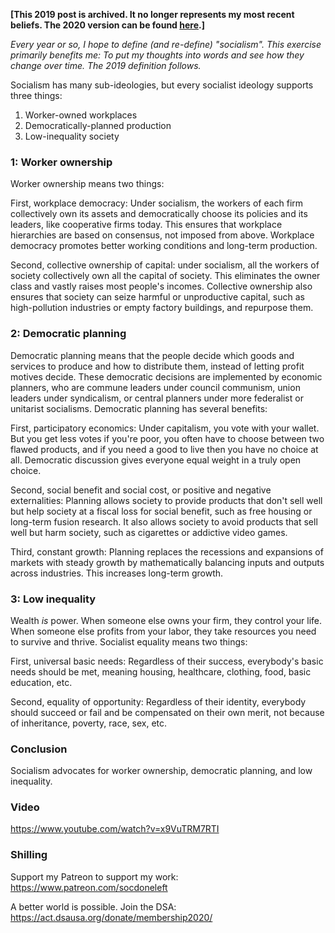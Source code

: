 **[This 2019 post is archived. It no longer represents my most recent beliefs. The 2020 version can be found [here](https://socdoneleft.org/2020/06/01/what-is-socialism-2020/).]**

_Every year or so, I hope to define (and re-define) "socialism". This exercise primarily benefits me: To put my thoughts into words and see how they change over time. The 2019 definition follows._

Socialism has many sub-ideologies, but every socialist ideology supports three things:

1. Worker-owned workplaces
2. Democratically-planned production
3. Low-inequality society

<!--more-->

### 1: Worker ownership

Worker ownership means two things:

First, workplace democracy: Under socialism, the workers of each firm collectively own its assets and democratically choose its policies and its leaders, like cooperative firms today. This ensures that workplace hierarchies are based on consensus, not imposed from above. Workplace democracy promotes better working conditions and long-term production. 

Second, collective ownership of capital: under socialism, all the workers of society collectively own all the capital of society. This eliminates the owner class and vastly raises most people's incomes. Collective ownership also ensures that society can seize harmful or unproductive capital, such as high-pollution industries or empty factory buildings, and repurpose them.

### 2: Democratic planning

Democratic planning means that the people decide which goods and services to produce and how to distribute them, instead of letting profit motives decide. These democratic decisions are implemented by economic planners, who are commune leaders under council communism, union leaders under syndicalism, or central planners under more federalist or unitarist socialisms. Democratic planning has several benefits:

First, participatory economics: Under capitalism, you vote with your wallet. But you get less votes if you're poor, you often have to choose between two flawed products, and if you need a good to live then you have no choice at all. Democratic discussion gives everyone equal weight in a truly open choice.

Second, social benefit and social cost, or positive and negative externalities: Planning allows society to provide products that don't sell well but help society at a fiscal loss for social benefit, such as free housing or long-term fusion research. It also allows society to avoid products that sell well but harm society, such as cigarettes or addictive video games.

Third, constant growth: Planning replaces the recessions and expansions of markets with steady growth by mathematically balancing inputs and outputs across industries. This increases long-term growth.

### 3: Low inequality

Wealth *is* power. When someone else owns your firm, they control your life. When someone else profits from your labor, they take resources you need to survive and thrive. Socialist equality means two things:

First, universal basic needs: Regardless of their success, everybody's basic needs should be met, meaning housing, healthcare, clothing, food, basic education, etc.

Second, equality of opportunity: Regardless of their identity, everybody should succeed or fail and be compensated on their own merit, not because of inheritance, poverty, race, sex, etc.

### Conclusion

Socialism advocates for worker ownership, democratic planning, and low inequality.

### Video

<https://www.youtube.com/watch?v=x9VuTRM7RTI>

### Shilling

Support my Patreon to support my work: <https://www.patreon.com/socdoneleft>

A better world is possible. Join the DSA: <https://act.dsausa.org/donate/membership2020/>